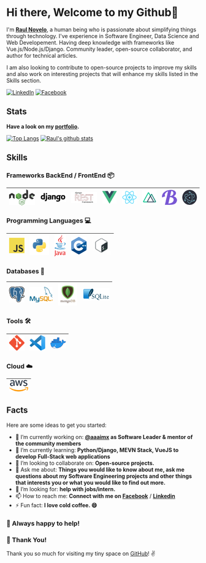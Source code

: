 # Hi there, Welcome to my Github👋

I'm **[Raul Novelo](https://www.linkedin.com/in/rnoveloc/)**, a human being who is passionate about simplifying things through technology.
I've experience in Software Engineer, Data Science and Web Developement. Having deep knowledge with frameworks like Vue.js/Node.js/Django.
Community leader, open-source collaborator, and author for technical articles.

I am also looking to contribute to open-source projects to improve my skills and also work on interesting projects that will enhance my skills listed in the Skills section.

[![LinkedIn](https://img.shields.io/static/v1.svg?label=LinkedIn&message=@RaulNovelo&logo=linkedin&style=flat&color=blue)](https://www.linkedin.com/in/rnoveloc)
[![Facebook](https://img.shields.io/static/v1.svg?label=facebook&message=@RaulNovelo&logo=facebook&style=flat&color=blue)](https://www.facebook.com/raul.novelocruz)

## Stats

**Have a look on my [portfolio](http://rnoveloc.esy.es/).**
<nobr>

[![Top Langs](https://github-readme-stats.vercel.app/api/top-langs/?username=rnovec&theme=dark)](https://github.com/rnovec/)
[![Raul's github stats](https://github-readme-stats.vercel.app/api?username=rnovec&show_icons=true&hide_border=true&theme=dark)](https://github.com/rnovec/)

</nobr>

## Skills

### Frameworks BackEnd / FrontEnd :package:

| [<img src="assets/nodejs.png" alt="node logo" width="70">](https://nodejs.org/es/) | [<img src="assets/django.png" alt="django logo" width="70">](https://www.djangoproject.com/) | [<img src="assets/djrest.png" alt="drf logo" width="70">](https://www.django-rest-framework.org/) | [<img src="assets/vue.png" alt="vue logo" width="40">](https://vuejs.org/) | [<img src="assets/react.png" alt="react logo" width="40">](https://es.reactjs.org/) | [<img src="assets/nuxt.png" alt="vue logo" width="40">](https://nuxtjs.org/) | [<img src="assets/buefy.png" alt="vue logo" width="40">](https://buefy.org/) | [<img src="assets/electron.png" alt="electron logo" width="40">](https://www.electronjs.org//) |
| ---------------------------------------------------------------------------------- | -------------------------------------------------------------------------------------------- | ------------------------------------------------------------------------------------------------- | -------------------------------------------------------------------------- | ----------------------------------------------------------------------------------- | ---------------------------------------------------------------------------- | ---------------------------------------------------------------------------- | ---------------------------------------------------------------------------------------------- |


### Programming Languages :computer:

| [<img src="assets/javascript.png" alt="js logo" width="40">](https://developer.mozilla.org/en-US/docs/Web/JavaScript) | [<img src="assets/python.png" alt="python logo" width="50">](https://www.python.org/) | [<img src="assets/java.png" alt="ts logo" width="30">](https://www.java.com/es/) | [<img src="assets/cpp.png" alt="cpp logo" width="40">](https://isocpp.org/) | [<img src="assets/bash.png" alt="bash logo" width="50">](https://www.gnu.org/software/bash/) |
| --------------------------------------------------------------------------------------------------------------------- | ------------------------------------------------------------------------------------- | -------------------------------------------------------------------------------- | --------------------------------------------------------------------------- | -------------------------------------------------------------------------------------------- |


### Databases :floppy_disk:

| [<img src="assets/postgres.svg" alt="postgres logo" width="40">](https://www.postgresql.org/) | [<img src="assets/mysql.png" alt="mysql logo" width="60">](https://www.mysql.com/) | [<img src="assets/mongo.png" alt="mongo logo" width="50">](https://www.mongodb.com/es) | [<img src="assets/sqlite.png" alt="sqlite logo" width="70">](https://www.sqlite.org/index.html) |
| --------------------------------------------------------------------------------------------- | ---------------------------------------------------------------------------------- | -------------------------------------------------------------------------------------- | ----------------------------------------------------------------------------------------------- |


### Tools :hammer_and_wrench:

| [<img src="assets/git.png" alt="git logo" width="40">](https://git-scm.com/) | [<img src="assets/vscode.png" width="40">](https://code.visualstudio.com/) | [<img src="assets/docker.png" alt="docker logo" width="40">](https://www.docker.com/) |
| ---------------------------------------------------------------------------- | -------------------------------------------------------------------------- | ------------------------------------------------------------------------------------- |


### Cloud :cloud:

| [<img src="assets/aws.png" alt="aws logo" width="50">](https://aws.amazon.com/) |
| ------------------------------------------------------------------------------- |


## Facts

Here are some ideas to get you started:

- 🔭 I’m currently working on: **[@aaaimx](https://www.aaaimx.org) as Software Leader & mentor of the community members**
- 🌱 I’m currently learning: **Python/Django, MEVN Stack, VueJS to develop Full-Stack web applications**
- 👯 I’m looking to collaborate on: **Open-source projects.**
- 💬 Ask me about: **Things you would like to know about me, ask me questions about my Software Engineering projects and other things that interests you or what you would like to find out more.**
- 🤔 I’m looking for: **help with jobs/intern.**
- 📫 How to reach me: **Connect with me on [Facebook](https://www.facebook.com/raul.novelocruz)** / **[Linkedin](https://www.linkedin.com/in/rnoveloc)**
- ⚡ Fun fact: **I love cold coffee. 😄**

### :handshake: Always happy to help!

### :hugs: Thank You!

Thank you so much for visiting my tiny space on [GitHub](https://github.com/rnovec)! :v:
